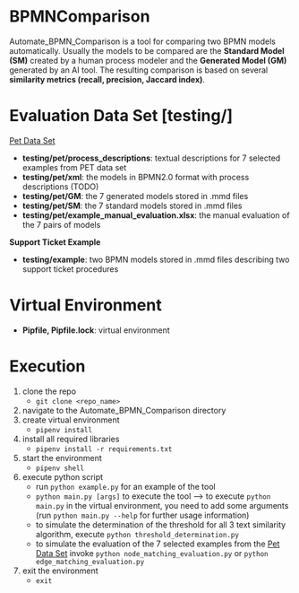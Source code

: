 # BPMNComparison
Automate_BPMN_Comparison is a tool for comparing two BPMN models automatically. Usually the models to be compared are the **Standard Model (SM)** created by a human process modeler and the **Generated Model (GM)** generated by an AI tool. The resulting comparison is based on several **similarity metrics (recall, precision, Jaccard index)**.


<h1> Evaluation Data Set [testing/] </h1>

[Pet Data Set](https://huggingface.co/datasets/patriziobellan/PET) </br>
* **testing/pet/process\_descriptions**: textual descriptions for 7 selected examples from PET data set
* **testing/pet/xml**: the models in BPMN2.0 format with process descriptions (TODO)
* **testing/pet/GM**: the 7 generated models stored in .mmd files
* **testing/pet/SM**: the 7 standard models stored in .mmd files
* **testing/pet/example_manual_evaluation.xlsx**: the manual evaluation of the 7 pairs of models

**Support Ticket Example**
* **testing/example**: two BPMN models stored in .mmd files describing two support ticket procedures
  

<h1> Virtual Environment </h1>

* **Pipfile, Pipfile.lock**: virtual environment

<h1> Execution </h1>

1. clone the repo
   - `git clone <repo_name>`
2. navigate to the Automate_BPMN_Comparison directory
3. create virtual environment
   - `pipenv install`
4. install all required libraries
   - `pipenv install -r requirements.txt`
5. start the environment
    - `pipenv shell`
6. execute python script
    - run `python example.py` for an example of the tool
    - `python main.py [args]` to execute the tool
    --> to execute `python main.py` in the virtual environment, you need to add some arguments (run `python main.py --help` for further usage information)
    - to simulate the determination of the threshold for all 3 text similarity algorithm, execute `python threshold_determination.py`
    - to simulate the evaluation of the 7 selected examples from the [Pet Data Set](https://huggingface.co/datasets/patriziobellan/PET) invoke `python node_matching_evaluation.py`
      or `python edge_matching_evaluation.py`
7. exit the environment
   - `exit`
   
 



